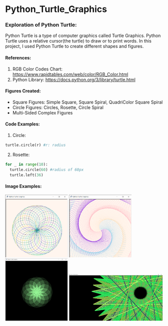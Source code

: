 # Python_Turtle_Graphics
### Exploration of Python Turtle:
Python Turtle is a type of computer graphics called Turtle Graphics. Python Turtle uses a relative cursor(the turtle) to draw or to print words. In this project, I used Python Turtle to create different shapes and figures.

#### References:
1) RGB Color Codes Chart: https://www.rapidtables.com/web/color/RGB_Color.html 
2) Python Library: https://docs.python.org/3/library/turtle.html

#### Figures Created:
* Square Figures: Simple Square, Square Spiral, QuadriColor Square Spiral
* Circle Figures: Circles, Rosette, Circle Spiral
* Multi-Sided Complex Figures

#### Code Examples:
1) Circle: 
~~~python
turtle.circle(r) #r: radius
~~~
2) Rosette:
~~~python
for _ in range(10):
  turtle.circle(60) #radius of 60px
  turtle.left(36)
~~~

#### Image Examples:
<img src="https://github.com/CelestialMoonrise/Python_Turtle_Graphics/blob/main/Python%20Turtle%20Graphics%202022_4_19%20%E4%B8%8A%E5%8D%88%2009_56_01.png" width=200, height=200 alt="Rosette"> 
<img src="https://github.com/CelestialMoonrise/Python_Turtle_Graphics/blob/main/Python%20Turtle%20Graphics%202022_4_19%20%E4%B8%8A%E5%8D%88%2010_30_04.png" width=200,height=200 alt="QuadriColor Spiral"> <img src="https://github.com/CelestialMoonrise/Python_Turtle_Graphics/blob/main/Python%20Turtle%20Graphics%202022_4_19%20%E4%B8%8B%E5%8D%88%2003_18_59.png" width=200, height=200 alt="Complex Rosette Flower"> <img src="https://github.com/CelestialMoonrise/Python_Turtle_Graphics/blob/main/Python%20Turtle%20Graphics%202022_4_20%20%E4%B8%8A%E5%8D%88%2010_17_32.png" width=300 height=150 alt="Complex Figure(Green)">

